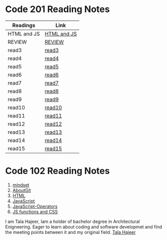 # Code 201 Reading Notes

|   Readings   |            Link           |
|      ---     |              ---          |
|  HTML and JS | [HTML and JS](201/read01) |   
|    REVIEW    |     [REVIEW](201/read02)  |   
|    read3     |     [read3](201/read03)   |   
|    read4     |     [read4](201/read04)   |  
|    read5     |     [read5](201/read05)   |  
|    read6     |     [read6](201/read06)   |  
|    read7     |     [read7](201/read07)   |  
|    read8     |     [read8](201/read08)   |  
|    read9     |     [read9](201/read09)   | 
|    read10    |     [read10](201/read10)  |   
|    read11    |     [read11](201/read11)  |  
|    read12    |     [read12](201/read12)  |  
|    read13    |     [read13](201/read13)  |  
|    read14    |     [read14](201/read14)  |  
|    read15    |     [read15](201/read15)  |  


# Code 102 Reading Notes
1. [mindset](102/read01a)
2. [AboutGit](102/read02b)
3. [HTML](102/read03a)
4. [JavaScript](102/read04a)
5. [JavaScript-Operators](102/read05a)
6. [JS functions and CSS](102/read06a)


I am Tala Hajeer, Iam a holder of bachelor degree in Architectural Enigneering. Eager to learn about coding and software developmet and find the meeting points between it and my original field.
[Tala Hajeer](https://github.com/talahajeer) 
